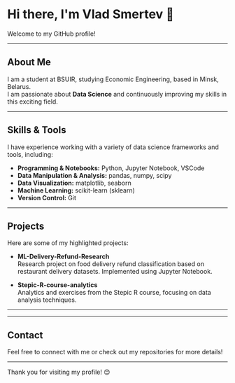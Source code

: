 # Hi there, I'm Vlad Smertev 👋

Welcome to my GitHub profile!

---

## About Me

I am a student at BSUIR, studying Economic Engineering, based in Minsk, Belarus.  
I am passionate about **Data Science** and continuously improving my skills in this exciting field.

---

## Skills & Tools

I have experience working with a variety of data science frameworks and tools, including:

- **Programming & Notebooks:** Python, Jupyter Notebook, VSCode  
- **Data Manipulation & Analysis:** pandas, numpy, scipy  
- **Data Visualization:** matplotlib, seaborn  
- **Machine Learning:** scikit-learn (sklearn)  
- **Version Control:** Git  

---

## Projects

Here are some of my highlighted projects:

- **ML-Delivery-Refund-Research**  
  Research project on food delivery refund classification based on restaurant delivery datasets. Implemented using Jupyter Notebook.

- **Stepic-R-course-analytics**  
  Analytics and exercises from the Stepic R course, focusing on data analysis techniques.

---
<!--
## Gallery


Example of how to insert images in the future:

![Project Screenshot](https://github.com/PigStep/your-repo-name/blob/main/images/screenshot.png)

Or for relative paths:

![Data Visualization](./images/visualization.png)
-->

---

## Contact

Feel free to connect with me or check out my repositories for more details!

---

Thank you for visiting my profile! 😊
